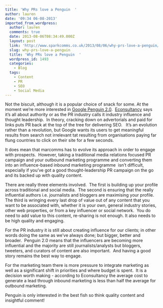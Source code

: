 ```yaml
---
title: 'Why PRs love a Penguin  '
author: lauren
date: '09:34 06-08-2013'
imported_from_wordpress:
  author: lauren
  comments: true
  date: 2013-08-06T08:34:49.000Z
  layout: post
  link: 'http://www.sparkcomms.co.uk/2013/08/06/why-prs-love-a-penguin/'
  slug: why-prs-love-a-penguin
  title: 'Why PRs love a Penguin  '
  wordpress_id: 1493
  categories:
    - Blog
  tags:
    - Content
    - PR
    - SEO
    - Social Media
---
```


Not the biscuit, although it is a popular choice of snack for some. At the moment we’re more interested in [Google Penguin 2.0](http://searchenginewatch.com/article/2279845/Googles-Penguin-2.0-Algorithm-The-Definitive-Guide).  [Econsultancy](http://econsultancy.com/uk/blog/62806-penguin-2-0-where-does-seo-go-from-here) says it’s all about authority or as the PR industry calls it industry influence and thought leadership.  In theory, cracking down on advertorials and paid for links puts PR back at the top of the tree for delivering SEO.   It’s an evolution rather than a revolution, but Google wants its users to get meaningful results from search not irrelevant tat resulting from organisations paying far flung countries to click on their site for a few seconds.

It does mean that marcomms has to evolve its approach in order to engage with prospects.  However, taking a traditional media relations focused PR campaign and your outbound marketing programme and converting them into an influence-based inbound marketing programme  isn’t difficult, especially if you’ve got a good thought-leadership PR campaign on the go and its backed up with quality content.

There are really three elements involved.  The first is building up your profile across traditional and social media.  The second is ensuring that the really influential authors i.e. journalists and bloggers are maximising your profile.  The third is wringing every last drop of value out of any content that you want to be associated with, whether it is your own, general industry stories, other web properties, or from a key influencer or social network.  You do need to add value to this content, re-sharing is not enough. It also needs to be high quality and engaging.

For the PR industry it is still about creating influence for our clients; in other words doing the same as we’ve always done; but bigger, better and broader.  Penguin 2.0 means that the influencers are becoming more influential and the majority are still journalists/analysts but bloggers, tweeters, and curators of content are also important.  And having a good story remains the best way to engage.

For the marketing team there is more pressure to integrate marketing as well as a significant shift in priorities and where budget is spent.  It is a decision worth making - according to Econsultancy the average cost to generate a lead through inbound marketing is less than half the average for outbound marketing.

Penguin is only interested in the best fish so think quality content and insightful comment!

